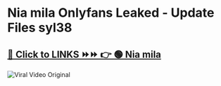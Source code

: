 
 # Nia mila Onlyfans Leaked - Update Files syl38

## <h2><a href="https://clipsfans.com/Nia_mila&ref=git">🔗 Click to LINKS ⏩⏩ 👉 🟢 Nia mila </a></h2>

<a href="https://clipsfans.com/Nia_mila&ref=git" rel="nofollow" data-target="animated-image.originalLink"><img src="https://i.ibb.co.com/xMMVF88/686577567.gif" alt="Viral Video Original" style="max-width: 100%; display: inline-block;" data-target="animated-image.originalImage"></a>

